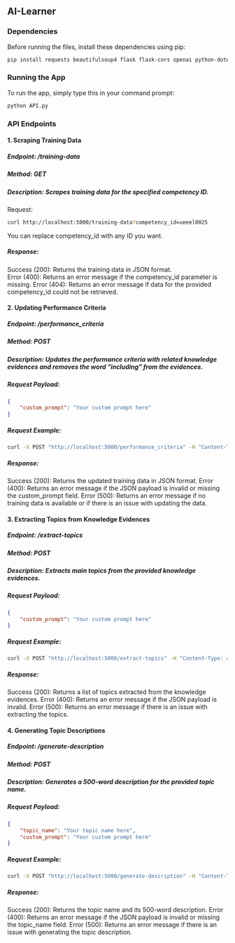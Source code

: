 ## AI-Learner
### Dependencies
Before running the files, install these dependencies using pip:

```bash
pip install requests beautifulsoup4 flask flask-cors openai python-dotenv
```
### Running the App
To run the app, simply type this in your command prompt:

```bash
python API.py
```

### API Endpoints
#### 1. Scraping Training Data
##### Endpoint: /training-data
##### Method: GET
##### Description: Scrapes training data for the specified competency ID.

Request:

```bash
curl http://localhost:5000/training-data?competency_id=ueeel0025
```
You can replace competency_id with any ID you want.

##### Response:

Success (200): Returns the training data in JSON format.  
Error (400): Returns an error message if the competency_id parameter is missing.
Error (404): Returns an error message if data for the provided competency_id could not be retrieved.


#### 2. Updating Performance Criteria
##### Endpoint: /performance_criteria
##### Method: POST
##### Description: Updates the performance criteria with related knowledge evidences and removes the word "including" from the evidences.

##### Request Payload:

```json
{
    "custom_prompt": "Your custom prompt here"
}
```

##### Request Example:

```bash
curl -X POST "http://localhost:5000/performance_criteria" -H "Content-Type: application/json" -d "{\"custom_prompt\": \"Your custom prompt here\"}"
```

##### Response:

Success (200): Returns the updated training data in JSON format.
Error (400): Returns an error message if the JSON payload is invalid or missing the custom_prompt field.
Error (500): Returns an error message if no training data is available or if there is an issue with updating the data.


#### 3. Extracting Topics from Knowledge Evidences
##### Endpoint: /extract-topics
##### Method: POST
##### Description: Extracts main topics from the provided knowledge evidences.

##### Request Payload:

```json
{
    "custom_prompt": "Your custom prompt here"
}
```

##### Request Example:

```bash
curl -X POST "http://localhost:5000/extract-topics" -H "Content-Type: application/json" -d "{\"custom_prompt\": \"Your custom prompt here\"}"
```

##### Response:

Success (200): Returns a list of topics extracted from the knowledge evidences.
Error (400): Returns an error message if the JSON payload is invalid.
Error (500): Returns an error message if there is an issue with extracting the topics.


#### 4. Generating Topic Descriptions
##### Endpoint: /generate-description
##### Method: POST
##### Description: Generates a 500-word description for the provided topic name.

##### Request Payload:

```json
{
    "topic_name": "Your topic name here",
    "custom_prompt": "Your custom prompt here"
}
```

##### Request Example:

```bash
curl -X POST "http://localhost:5000/generate-description" -H "Content-Type: application/json" -d "{\"topic_name\": \"Transformer Operation\", \"custom_prompt\": \"\"}"
```
##### Response:

Success (200): Returns the topic name and its 500-word description.
Error (400): Returns an error message if the JSON payload is invalid or missing the topic_name field.
Error (500): Returns an error message if there is an issue with generating the topic description.
